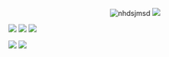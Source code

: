  <p align="center">
  <img src="https://64.media.tumblr.com/c70f686f0b27b83aa11e98456a8d33c5/218cee35b2586776-de/s1280x1920/5598bae4fac89ba5ca794f2e809d6120dadd2b4e.pnj" alt="nhdsjmsd"/>
  <img src="https://64.media.tumblr.com/0ace5404ed90df4132020a0b63fc1ff8/53333f61af485e11-fe/s500x750/dc5af3eb54f2ff8045296b0864d29b3595287679.gifv"/>
  
  <img src="https://64.media.tumblr.com/4fac29bba0cd9d2e81e6fc52b3eaf4af/6fd1d29eb03884c6-cd/s250x400/4c37265b2af5ee6433f7cabe8ae81b579caef435.gifv"/> <img src="https://64.media.tumblr.com/39e7df002c823995a051ee2a68a9ad7a/6fd1d29eb03884c6-4d/s250x400/61fd6b507b35efbcfd4563cb233f51258502f7c3.gifv"/> <img src="https://64.media.tumblr.com/9df7e644ca3ed7cbc2ae16a2988484ff/e9856a74bbcf4355-d5/s250x400/ebaf3eac7d23ed70c9f87ee87fe0872af31c0801.gifv"/>
  
<img src="https://64.media.tumblr.com/0ace5404ed90df4132020a0b63fc1ff8/53333f61af485e11-fe/s500x750/dc5af3eb54f2ff8045296b0864d29b3595287679.gifv"/>

 <img src="https://64.media.tumblr.com/c70f686f0b27b83aa11e98456a8d33c5/218cee35b2586776-de/s1280x1920/5598bae4fac89ba5ca794f2e809d6120dadd2b4e.pnj"/>
 
  </p>
